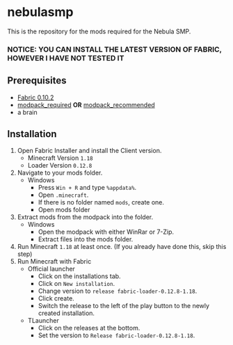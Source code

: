 # nebulasmp

This is the repository for the mods required for the Nebula SMP.

### NOTICE: YOU CAN INSTALL THE LATEST VERSION OF FABRIC, HOWEVER I HAVE NOT TESTED IT

## Prerequisites

- [Fabric 0.10.2](https://maven.fabricmc.net/net/fabricmc/fabric-installer/0.10.2/fabric-installer-0.10.2.jar)
- [modpack_required](https://github.com/esolang/nebulasmp/releases/download/v1.0/modpack_required.rar) **OR** [modpack_recommended](https://github.com/esolang/nebulasmp/releases/download/v1.0/modpack_recommended.rar)
- a brain

## Installation

1. Open Fabric Installer and install the Client version. 
   - Minecraft Version `1.18`
   - Loader Version `0.12.8`
2. Navigate to your mods folder.
   - Windows
     - Press `Win + R` and type `%appdata%`.
     - Open `.minecraft`.
     - If there is no folder named `mods`, create one.
     - Open mods folder
3. Extract mods from the modpack into the folder.
   - Windows
     - Open the modpack with either WinRar or 7-Zip.
     - Extract files into the mods folder.
4. Run Minecraft `1.18` at least once. (If you already have done this, skip this step)
5. Run Minecraft with Fabric
   - Official launcher
     - Click on the installations tab.
     - Click on `New installation`.
     - Change version to `release fabric-loader-0.12.8-1.18`.
     - Click create.
     - Switch the release to the left of the play button to the newly created installation.
   - TLauncher
     - Click on the releases at the bottom.
     - Set the version to `Release fabric-loader-0.12.8-1.18`.
